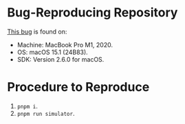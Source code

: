 # Bug-Reproducing Repository

[This bug](https://github.com/crankscript/crankscript/issues/20) is found on:

* Machine: MacBook Pro M1, 2020.
* OS: macOS 15.1 (24B83).
* SDK: Version 2.6.0 for macOS.

# Procedure to Reproduce

1. `pnpm i`.
2. `pnpm run simulator`.